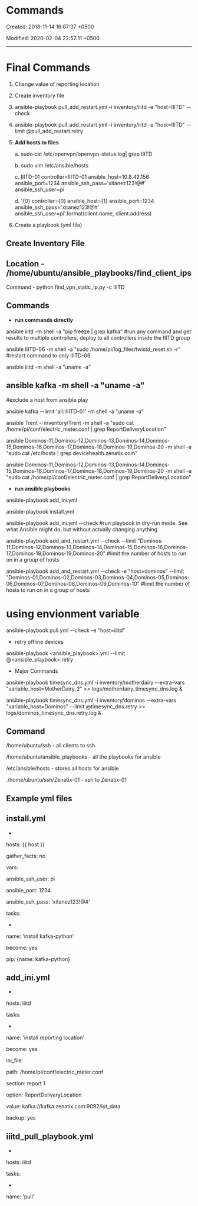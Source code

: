 # Commands

Created: 2018-11-14 16:07:37 +0500

Modified: 2020-02-04 22:57:11 +0500

---

# Final Commands

1.  Change value of reporting location

2.  Create inventory file

3.  ansible-playbook pull_add_restart.yml -i inventory/iiitd -e "host=IIITD" --check

4.  ansible-playbook pull_add_restart.yml -i inventory/iiitd -e "host=IIITD" --limit @pull_add_restart.retry

1.  **Add hosts to files**

    a.  sudo cat /etc/openvpn/openvpn-status.log| grep IIITD

    b.  sudo vim /etc/ansible/hosts

    c.  IIITD-01 controller=IIITD-01 ansible_host=10.8.42.156 ansible_port=1234 ansible_ssh_pass='xitanez123!@#' ansible_ssh_user=pi

    d.  '{0} controller={0} ansible_host={1} ansible_port=1234 ansible_ssh_pass='xitanez123!@#' ansible_ssh_user=pi'.format(client.name, client.address)

2.  Create a playbook (yml file)

## Create Inventory File

## Location - /home/ubuntu/ansible_playbooks/find_client_ips

Command - python find_vpn_static_ip.py -c IIITD

## Commands
-   **run commands directly**

ansible iiitd -m shell -a "pip freeze | grep kafka" #run any command and get results to multiple controllers, deploy to all controllers inside the IIITD group

ansible IIITD-06 -m shell -a "sudo /home/pi/log_files/twistd_reset.sh -r" #restart command to only IIITD-06

ansible iiitd -m shell -a "uname -a"

## ansible kafka -m shell -a "uname -a"

#exclude a host from ansible play

ansible kafka --limit 'all:!IIITD-01' -m shell -a "uname -a"

ansible Trent -i inventory/Trent -m shell -a "sudo cat /home/pi/conf/electric_meter.conf | grep ReportDeliveryLocation"

ansible Dominos-11,Dominos-12,Dominos-13,Dominos-14,Dominos-15,Dominos-16,Dominos-17,Dominos-18,Dominos-19,Dominos-20 -m shell -a "sudo cat /etc/hosts | grep devicehealth.zenatix.com"

ansible Dominos-11,Dominos-12,Dominos-13,Dominos-14,Dominos-15,Dominos-16,Dominos-17,Dominos-18,Dominos-19,Dominos-20 -m shell -a "sudo cat /home/pi/conf/electric_meter.conf | grep ReportDeliveryLocation"


-   **run ansible playbooks**

ansible-playbook add_ini.yml

ansible-playbook install.yml

ansible-playbook add_ini.yml --check #run playbook in dry-run mode. See what Ansible might do, but without actually changing anything

ansible-playbook add_and_restart.yml --check --limit "Dominos-11,Dominos-12,Dominos-13,Dominos-14,Dominos-15,Dominos-16,Dominos-17,Dominos-18,Dominos-19,Dominos-20" #limit the number of hosts to run on in a group of hosts

ansible-playbook add_and_restart.yml --check -e "host=dominos" --limit "Dominos-01,Dominos-02,Dominos-03,Dominos-04,Dominos-05,Dominos-06,Dominos-07,Dominos-08,Dominos-09,Dominos-10" #limit the number of hosts to run on in a group of hosts

# using envionment variable

ansible-playbook pull.yml --check -e "host=iiitd"


-   retry offline devices

ansible-playbook <ansible_playbook>.yml --limit @<ansible_playbook>.retry


-   Major Commands

ansible-playbook timesync_dns.yml -i inventory/motherdairy --extra-vars "variable_host=MotherDairy_2" >> logs/motherdairy_timesync_dns.log &

ansible-playbook timesync_dns.yml -i inventory/dominos --extra-vars "variable_host=Dominos" --limit @timesync_dns.retry >> logs/dominos_timesync_dns.retry.log &

## Command

/home/ubuntu/ssh - all clients to ssh

/home/ubuntu/ansible_playbooks - all the playbooks for ansible

/etc/ansible/hosts - stores all hosts for ansible

./home/ubuntu/ssh/Zenatix-01 - ssh to Zenatix-01

## Example yml files

## install.yml

-

hosts: {{ host }}

gather_facts: no

vars:

ansible_ssh_user: pi

ansible_port: 1234

ansible_ssh_pass: 'xitanez123!@#'

tasks:

-

name: 'install kafka-python'

become: yes

pip: {name: kafka-python}

## add_ini.yml

-

hosts: iiitd

tasks:

-

name: 'install reporting location'

become: yes

ini_file:

path: /home/pi/conf/electric_meter.conf

section: report 1

option: ReportDeliveryLocation

value: kafka://kafka.zenatix.com:9092/iot_data

backup: yes

## iiitd_pull_playbook.yml

-

hosts: iiitd

tasks:

-

name: 'pull'
